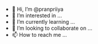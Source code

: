 - 👋 Hi, I’m @pranpriiya
- 👀 I’m interested in ...
- 🌱 I’m currently learning ...
- 💞️ I’m looking to collaborate on ...
- 📫 How to reach me ...

<!---
pranpriiya/pranpriiya is a ✨ special ✨ repository because its `README.md` (this file) appears on your GitHub profile.
You can click the Preview link to take a look at your changes.
--->
